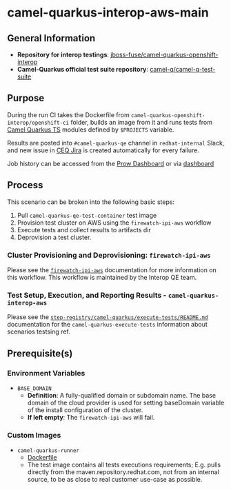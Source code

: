 # camel-quarkus-interop-aws-main<!-- omit from toc -->

## General Information

- **Repository for interop testings**: [jboss-fuse/camel-quarkus-openshift-interop](https://github.com/jboss-fuse/camel-quarkus-openshift-interop/tree/main)
- **Camel-Quarkus official test suite repository**: [camel-q/camel-q-test-suite](https://gitlab.cee.redhat.com/jboss-fuse-qe/camel-q/camel-q-test-suite)

## Purpose

During the run CI takes the Dockerfile from `camel-quarkus-openshift-interop/openshift-ci` folder, builds an image from it and runs tests from [Camel Quarkus TS](https://gitlab.cee.redhat.com/jboss-fuse-qe/camel-q/camel-q-test-suite) modules defined by `$PROJECTS` variable.

Results are posted into `#camel-quarkus-qe` channel in `redhat-internal` Slack, and new issue in [CEQ Jira](https://issues.redhat.com/projects/CEQ/summary) is created automatically for every failure. 

Job history can be accessed from the [Prow Dashboard](https://prow.ci.openshift.org/job-history/gs/origin-ci-test/logs/periodic-ci-jboss-fuse-camel-quarkus-openshift-interop-main-camel-quarkus-ocp4.14-lp-interop-camel-quarkus-interop-aws) 
or via [dashboard](https://testgrid.k8s.io/redhat-openshift-lp-interop-release-4.14-informing#periodic-ci-jboss-fuse-camel-quarkus-openshift-interop-main-camel-quarkus-ocp4.14-lp-interop-camel-quarkus-interop-aws)

## Process

This scenario can be broken into the following basic steps:

1. Pull `camel-quarkus-qe-test-container` test image
2. Provision test cluster on AWS using the `firewatch-ipi-aws` workflow
3. Execute tests and collect results to artifacts dir
4. Deprovision a test cluster.

### Cluster Provisioning and Deprovisioning: `firewatch-ipi-aws`

Please see the [`firewatch-ipi-aws`](https://steps.ci.openshift.org/workflow/firewatch-ipi-aws) documentation for more information on this workflow. This workflow is maintained by the Interop QE team.

### Test Setup, Execution, and Reporting Results - `camel-quarkus-interop-aws`

Please see the [`step-registry/camel-quarkus/execute-tests/README.md`](../../../step-registry/camel-quarkus/execute-tests/README.md) documentation for the `camel-quarkus-execute-tests` information about scenarios testsing ref.

## Prerequisite(s)

### Environment Variables

- `BASE_DOMAIN`
  - **Definition**: A fully-qualified domain or subdomain name. The base domain of the cloud provider is used for setting baseDomain variable of the install configuration of the cluster.
  - **If left empty**: The `firewatch-ipi-aws` will fail.

### Custom Images

- `camel-quarkus-runner`
  - [Dockerfile](https://github.com/jboss-fuse/camel-quarkus-openshift-interop/blob/main/openshift-ci/Dockerfile)
  - The test image contains all tests executions requirements; E.g. pulls directly from the maven.repository.redhat.com, not from an internal source, to be as close to real customer use-case as possible.